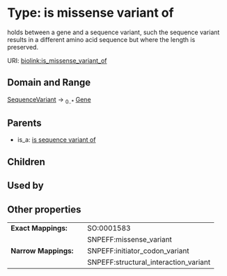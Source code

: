 
# Type: is missense variant of


holds between a gene  and a sequence variant, such the sequence variant results in a different amino acid sequence but where the length is preserved.

URI: [biolink:is_missense_variant_of](https://w3id.org/biolink/vocab/is_missense_variant_of)


## Domain and Range

[SequenceVariant](SequenceVariant.md) ->  <sub>0..*</sub> [Gene](Gene.md)

## Parents

 *  is_a: [is sequence variant of](is_sequence_variant_of.md)

## Children


## Used by


## Other properties

|  |  |  |
| --- | --- | --- |
| **Exact Mappings:** | | SO:0001583 |
|  | | SNPEFF:missense_variant |
| **Narrow Mappings:** | | SNPEFF:initiator_codon_variant |
|  | | SNPEFF:structural_interaction_variant |

